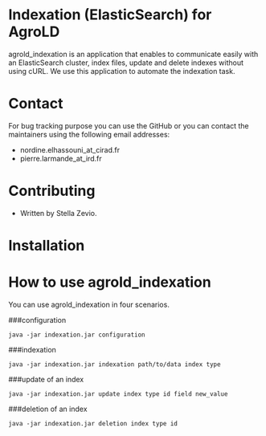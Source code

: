 # Indexation (ElasticSearch) for AgroLD

agrold_indexation is an application that enables to communicate easily with an ElasticSearch cluster, index files, update and delete indexes without using cURL. We use this application to automate the indexation task.

# Contact

For bug tracking purpose you can use the GitHub or you can contact the maintainers using the following email addresses:

* nordine.elhassouni_at_cirad.fr
* pierre.larmande_at_ird.fr

# Contributing

* Written by Stella Zevio.

# Installation

# How to use agrold_indexation

You can use agrold_indexation in four scenarios.

###configuration

```
java -jar indexation.jar configuration
```

###indexation

```
java -jar indexation.jar indexation path/to/data index type
```

###update of an index

```
java -jar indexation.jar update index type id field new_value
```

###deletion of an index

```
java -jar indexation.jar deletion index type id
```
